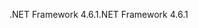 <span data-ttu-id="77ca4-101">.NET Framework 4.6.1</span><span class="sxs-lookup"><span data-stu-id="77ca4-101">.NET Framework 4.6.1</span></span>